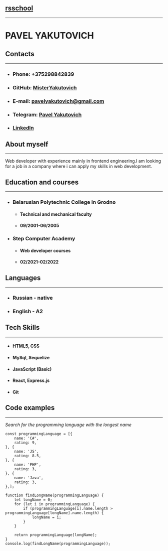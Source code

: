 ## **[rsschool]()**
---
# **PAVEL YAKUTOVICH**

## **Contacts**
---

* ### Phone: +375298842839 
* ### GitHub: [MisterYakutovich](https://github.com/MisterYakutovich)
* ### E-mail: pavelyakutovich@gmail.com
* ### Telegram: [Pavel Yakutovich](https://t.me/pashaforever1571)
* ### [Linkedln](https://www.linkedin.com/in/pavel-yakutovich-10b97a22a/)

## **About myself**
---
Web developer with experience mainly in frontend engineering.I am looking for a job in a company where i can apply my skills in web development.
## **Education and courses**
---
* ### Belarusian Polytechnic College in Grodno
  * #### Technical and mechanical faculty
  * #### 09/2001-06/2005
* ### Step Computer Academy
  * #### Web developer courses
  * #### 02/2021-02/2022
## **Languages**
---
* ### Russian - native
* ### English - A2
## **Tech Skills**
---
* #### HTML5, CSS
* #### MySql, Sequelize
* #### JavaScript (Basic)
* #### React, Express.js
* #### Git
## **Code examples**
---
*Search for the programming language with the longest name*
```
const programmingLanguage = [{
    name: 'C#',
    rating: 9,
}, {
    name: 'JS',
    rating: 8.5,
}, {
    name: 'PHP',
    rating: 3,
}, {
    name: 'Java',
    rating: 3,
},];

function findLongName(programmingLanguage) {
    let longName = 0;
    for (let i in programmingLanguage) {
        if (programmingLanguage[i].name.length > programmingLanguage[longName].name.length) {
            longName = i;
        }
    }
    
    return programmingLanguage[longName];
}
console.log(findLongName(programmingLanguage));
```